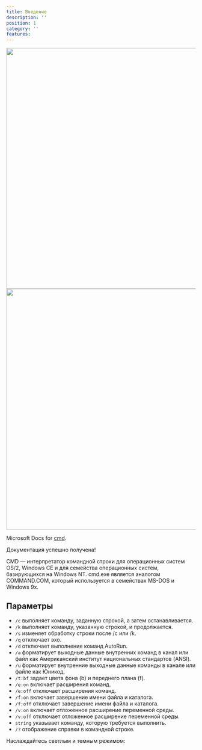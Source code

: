 ```yaml
---
title: Введение
description: ''
position: 1
category: ''
features:
---
```


<img src="/preview.png" class="light-img" width="1280" height="640" alt=""/>
<img src="/preview-dark.png" class="dark-img" width="1280" height="640" alt=""/>

Microsoft Docs for [cmd](https://docs.microsoft.com/ru-ru/windows-server/administration/windows-commands/cmd 'Microsoft Dosc').

<alert type="success">

Документация успешно получена!

</alert>

CMD — интерпретатор командной строки для операционных систем OS/2, Windows CE и для семейства операционных систем, базирующихся на Windows NT. cmd.exe является аналогом COMMAND.COM, который используется в семействах MS-DOS и Windows 9x.

## Параметры

- `/c` выполняет команду, заданную строкой, а затем останавливается.
- `/k` выполняет команду, указанную строкой, и продолжается.
- `/s` изменяет обработку строки после /c или /k.
- `/q` отключает эхо.
- `/d` отключает выполнение команд AutoRun.
- `/a` форматирует выходные данные внутренних команд в канал или файл как Американский институт национальных стандартов (ANSI).
- `/u` форматирует внутренние выходные данные команды в канале или файле как Юникод.
- `/t:bf` задает цвета фона (b) и переднего плана (f).
- `/e:on` включает расширения команд.
- `/e:off` отключает расширения команд.
- `/f:on` включает завершение имени файла и каталога.
- `/f:off` отключает завершение имени файла и каталога.
- `/v:on` включает отложенное расширение переменной среды.
- `/v:off` отключает отложенное расширение переменной среды.
- `string` указывает команду, которую требуется выполнить.
- `/?` отображение справки в командной строке.

<p class="flex items-center">Наслаждайтесь светлым и темным режимом:&nbsp;<app-color-switcher class="inline-flex ml-2"></app-color-switcher></p>
